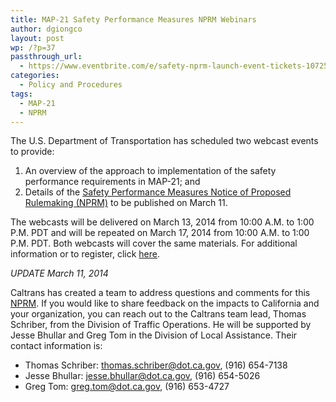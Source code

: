 ```yaml
---
title: MAP-21 Safety Performance Measures NPRM Webinars
author: dgiongco
layout: post
wp: /?p=37
passthrough_url:
  - https://www.eventbrite.com/e/safety-nprm-launch-event-tickets-10725952613
categories:
  - Policy and Procedures
tags:
  - MAP-21
  - NPRM
---
```

The U.S. Department of Transportation has scheduled two webcast events to provide:

1.  An overview of the approach to implementation of the safety performance requirements in MAP-21; and
2.  Details of the [Safety Performance Measures Notice of Proposed Rulemaking (NPRM)][1] to be published on March 11.

The webcasts will be delivered on March 13, 2014 from 10:00 A.M. to 1:00 P.M. PDT and will be repeated on March 17, 2014 from 10:00 A.M. to 1:00 P.M. PDT. Both webcasts will cover the same materials. For additional information or to register, click [here][2].

*UPDATE March 11, 2014*

Caltrans has created a team to address questions and comments for this [NPRM][3]. If you would like to share feedback on the impacts to California and your organization, you can reach out to the Caltrans team lead, Thomas Schriber, from the Division of Traffic Operations. He will be supported by Jesse Bhullar and Greg Tom in the Division of Local Assistance. Their contact information is:

*   Thomas Schriber: thomas.schriber@dot.ca.gov, (916) 654-7138
*   Jesse Bhullar: jesse.bhullar@dot.ca.gov, (916) 654-5026
*   Greg Tom: greg.tom@dot.ca.gov, (916) 653-4727

 [1]: https://www.federalregister.gov/articles/2014/03/11/2014-05152/national-performance-management-measures-highway-safety-improvement-program
 [2]: https://www.eventbrite.com/e/safety-nprm-launch-event-tickets-10725952613
 [3]: https://www.federalregister.gov/articles/2014/03/11/2014-05152/national-performance-management-measures-highway-safety-improvement-program?utm_campaign=subscription+mailing+list&utm_medium=email&utm_source=federalregister.gov